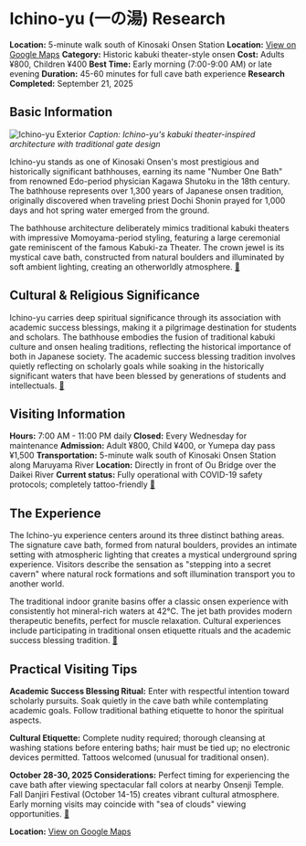 # Ichino-yu (一の湯) Research

**Location:** 5-minute walk south of Kinosaki Onsen Station
**Location:** [View on Google Maps](https://maps.google.com/maps?q=35.623683,134.8134863)
**Category:** Historic kabuki theater-style onsen
**Cost:** Adults ¥800, Children ¥400
**Best Time:** Early morning (7:00-9:00 AM) or late evening
**Duration:** 45-60 minutes for full cave bath experience
**Research Completed:** September 21, 2025

## Basic Information

![Ichino-yu Exterior](https://visitkinosaki.com/vkcore/wp-content/uploads/2020/11/Ichino-yu.jpg)
*Caption: Ichino-yu's kabuki theater-inspired architecture with traditional gate design*

Ichino-yu stands as one of Kinosaki Onsen's most prestigious and historically significant bathhouses, earning its name "Number One Bath" from renowned Edo-period physician Kagawa Shutoku in the 18th century. The bathhouse represents over 1,300 years of Japanese onsen tradition, originally discovered when traveling priest Dochi Shonin prayed for 1,000 days and hot spring water emerged from the ground.

The bathhouse architecture deliberately mimics traditional kabuki theaters with impressive Momoyama-period styling, featuring a large ceremonial gate reminiscent of the famous Kabuki-za Theater. The crown jewel is its mystical cave bath, constructed from natural boulders and illuminated by soft ambient lighting, creating an otherworldly atmosphere. [🔗](https://visitkinosaki.com/things-to-do/ichino-yu/)

## Cultural & Religious Significance

Ichino-yu carries deep spiritual significance through its association with academic success blessings, making it a pilgrimage destination for students and scholars. The bathhouse embodies the fusion of traditional kabuki culture and onsen healing traditions, reflecting the historical importance of both in Japanese society. The academic success blessing tradition involves quietly reflecting on scholarly goals while soaking in the historically significant waters that have been blessed by generations of students and intellectuals. [🔗](https://thiswaytojapan.com/kinosaki-onsen-travel-guide/)

## Visiting Information

**Hours:** 7:00 AM - 11:00 PM daily
**Closed:** Every Wednesday for maintenance
**Admission:** Adult ¥800, Child ¥400, or Yumepa day pass ¥1,500
**Transportation:** 5-minute walk south of Kinosaki Onsen Station along Maruyama River
**Location:** Directly in front of Ou Bridge over the Daikei River
**Current status:** Fully operational with COVID-19 safety protocols; completely tattoo-friendly [🔗](https://livejapan.com/en/in-kansai/in-pref-hyogo/in-kinosaki-onsen/spot-lj0009704/)

## The Experience

The Ichino-yu experience centers around its three distinct bathing areas. The signature cave bath, formed from natural boulders, provides an intimate setting with atmospheric lighting that creates a mystical underground spring experience. Visitors describe the sensation as "stepping into a secret cavern" where natural rock formations and soft illumination transport you to another world.

The traditional indoor granite basins offer a classic onsen experience with consistently hot mineral-rich waters at 42°C. The jet bath provides modern therapeutic benefits, perfect for muscle relaxation. Cultural experiences include participating in traditional onsen etiquette rituals and the academic success blessing tradition. [🔗](https://travel.gaijinpot.com/kinosaki-onsen/)

## Practical Visiting Tips

**Academic Success Blessing Ritual:** Enter with respectful intention toward scholarly pursuits. Soak quietly in the cave bath while contemplating academic goals. Follow traditional bathing etiquette to honor the spiritual aspects.

**Cultural Etiquette:** Complete nudity required; thorough cleansing at washing stations before entering baths; hair must be tied up; no electronic devices permitted. Tattoos welcomed (unusual for traditional onsen).

**October 28-30, 2025 Considerations:** Perfect timing for experiencing the cave bath after viewing spectacular fall colors at nearby Onsenji Temple. Fall Danjiri Festival (October 14-15) creates vibrant cultural atmosphere. Early morning visits may coincide with "sea of clouds" viewing opportunities. [🔗](https://visitkinosaki.com/plan/visitor-info/seasons/)

**Location:** [View on Google Maps](https://maps.google.com/?q=35.6238,134.8134&ll=35.6238,134.8134&z=17)
